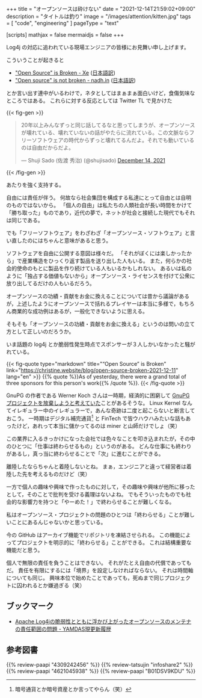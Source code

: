 +++
title = "オープンソースは砕けない"
date =  "2021-12-14T21:59:02+09:00"
description = "タイトルは釣り"
image = "/images/attention/kitten.jpg"
tags = [ "code", "engineering" ]
pageType = "text"

[scripts]
  mathjax = false
  mermaidjs = false
+++

Log4j の対応に追われている現場エンジニアの皆様にお見舞い申し上げます。

こういうことが起きると

- ["Open Source" is Broken - Xe](https://christine.website/blog/open-source-broken-2021-12-11) ([日本語訳](https://okuranagaimo.blogspot.com/2021/12/blog-post_13.html "ブログ: 「オープンソース」は壊れている"))
- ["Open source" is not broken - nadh.in](https://nadh.in/blog/open-source-is-not-broken/) ([日本語訳](https://okuranagaimo.blogspot.com/2021/12/blog-post_89.html "ブログ: 「オープンソース」は壊れていない"))

とか言い出す連中がいるわけで，ネタとしてはまぁまぁ面白いけど，食傷気味なところではある。
これらに対する反応としては Twitter TL で見かけた

{{< fig-gen >}}
<blockquote class="twitter-tweet"><p lang="ja" dir="ltr">20年以上みんなずっと同じ話してるなと思ってしまうが、オープンソースが壊れている、壊れていないの話がやたらに流れている。この文脈ならフリーソフトウェアの時代からずっと壊れてるんだよ。それでも動いているのは自由だからだよ。</p>&mdash; Shuji Sado (佐渡 秀治) (@shujisado) <a href="https://twitter.com/shujisado/status/1470662395228225536?ref_src=twsrc%5Etfw">December 14, 2021</a></blockquote>
{{< /fig-gen >}}

あたりを強く支持する。

自由には責任が伴う。
何故なら社会集団を構成する私達にとって自由とは自明のものではないから。
「個人の自由」は私たちの人類社会が長い時間をかけて「勝ち取った」ものであり，近代の夢で，ネットが社会と接続した現代でもそれは同じである。

でも「フリーソフトウェア」をわざわざ「オープンソース・ソフトウェア」と言い直したのにはちゃんと意味があると思う。

ソフトウェアを自由に公開する意図は様々だ。
「それがぼくには楽しかったから」で産業構造をひっくり返す製品を送り出した人もいる。
また，何らかの社会的使命のもとに製品を作り続けている人もいるかもしれない。
あるいは私のように「独占する価値もないから」オープンソース・ライセンスを付けて公衆に放り出してるだけの人もいるだろう。

オープンソースの功績・貢献をお金に換えることについては昔から議論があるが，上述したようにオープンソースで括れるプレイヤーは本当に多様で，もちろん商業的な成功例はあるが，一般化できないように思える。

そもそも「オープンソースの功績・貢献をお金に換える」というのは問いの立て方として正しいのだろうか。

いま話題の log4j とか脆弱性発生時点でスポンサーが３人しかいなかったと騒がれている。

{{< fig-quote type="markdown" title="“Open Source” is Broken" link="https://christine.website/blog/open-source-broken-2021-12-11" lang="en" >}}
{{% quote %}}As of yesterday, there were a grand total of three sponsors for this person's work{{% /quote %}}.
{{< /fig-quote >}}

GnuPG の作者である Werner Koch さんは一時期，経済的に困窮して [GnuPG プロジェクトを放棄しようと考えていた](https://arstechnica.com/information-technology/2015/02/once-starving-gnupg-crypto-project-gets-a-windfall-but-can-it-be-saved/ "Once-starving GnuPG crypto project gets a windfall. Now comes the hard part | Ars Technica")ことがあるそうな。
Linux Kernel なんてイレギュラー中のイレギュラーで，あんな奇跡は二度と起こらないと断言しておこう。
一時期はデジタル補完通貨[^cc1] と FinTech で皆ウハウハみたいな話もあったけど，あれって本当に儲かってるのは miner と山師だけでしょ（笑）

[^gpg1]: [GnuPG は現在も寄付を受け付けている](https://gnupg.org/donate/index.ja.html)。
[^cc1]: 暗号通貨とか暗号資産とか言ってやらん（笑）

この業界に入るきっかけになった会社では色々なことを叩き込まれたが，その中のひとつに「仕事は終わらせるもの」というのがある。
どんな仕事にも終わりがあるし，真っ当に終わらせることで「次」に進むことができる。

離陸したならちゃんと着陸しないとね。
まぁ，エンジニアと違って経営者は着陸した先を考えるものだけど（笑）

一方で個人の趣味や興味で作ったものに対して，その趣味や興味が他所に移ったとして，そのことで批判を受ける義理はないよね。
でもそういったものでも社会的な影響力を持つと「やーめた！」で終わらせることが難しくなる。

私はオープンソース・プロジェクトの問題のひとつは「終わらせる」ことが難しいことにあるんじゃないかと思っている。

今の GitHub はアーカイブ機能でリポジトリを凍結させられる。
この機能によってプロジェクトを明示的に「終わらせる」ことができる。
これは結構重要な機能だと思う。

個人で無限の責任を負うことはできない。
それがたとえ自由の代償であってもだ。
責任を有限にするには「境界」を設定しなければならない。
それは時間軸についても同じ。
興味本位で始めたことであっても，死ぬまで同じプロジェクトに囚われるとか嫌過ぎる（笑）

## ブックマーク

- [Apache Log4jの脆弱性とともに浮かび上がったオープンソースのメンテナの責任範囲の問題 - YAMDAS現更新履歴](https://yamdas.hatenablog.com/entry/20211222/apache-log4j)

## 参考図書

{{% review-paapi "4309242456" %}} <!-- リナックスの革命 Hacker Ethic -->
{{% review-tatsujin "infoshare2" %}} <!-- 続・情報共有の未来 -->
{{% review-paapi "4621045938" %}} <!-- いかにして問題をとくか -->
{{% review-paapi "B01DSV9KDU" %}} <!-- ダイヤモンドは砕けない -->
